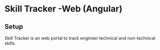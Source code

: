 # Skill Tracker -Web (Angular)

## Setup

Skill Tracker is an web portal to track engineer technical and non-technical skills.



